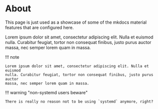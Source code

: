 # About

This page is just used as a showcase of some of the mkdocs material features that are configured here.

Lorem ipsum dolor sit amet, consectetur adipiscing elit. 
Nulla et euismod nulla.
Curabitur feugiat, tortor non consequat finibus, justo purus auctor massa, nec semper lorem quam in massa.

!!! note

    Lorem ipsum dolor sit amet, consectetur adipiscing elit. Nulla et euismod
    nulla. Curabitur feugiat, tortor non consequat finibus, justo purus auctor
    massa, nec semper lorem quam in massa.

!!! warning "non-systemd users beware"

    There is really no reason not to be using `systemd` anymore, right?